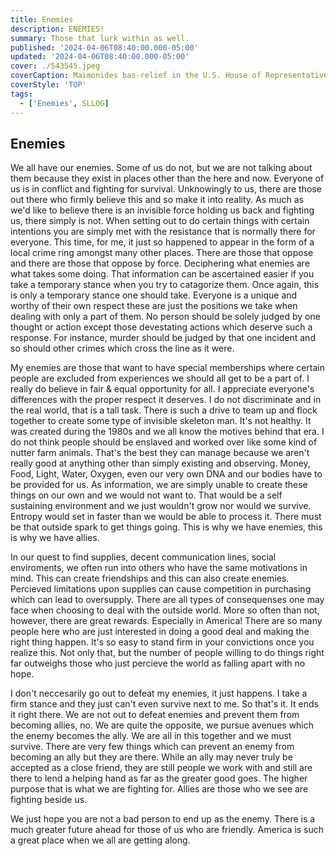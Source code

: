 ```yaml
---
title: Enemies
description: ENEMIES!
summary: Those that lurk within as well.
published: '2024-04-06T08:40:00.000-05:00'
updated: '2024-04-06T08:40:00.000-05:00'
cover: ./543545.jpeg
coverCaption: Maimonides bas-relief in the U.S. House of Representatives chamber cropped.
coverStyle: 'TOP'
tags:
  - ['Enemies', SLLOG]
---
```

<script lang="ts">
  import Youtube from '$lib/components/youtube.svelte'
  import Custom from '$custom/custom.svelte'
  const const_variable = 999;

  import Folder from '$lib/components/folder.svelte'

  let configFolder = [
    { name: 'QWER.config.js', icon: 'i-vscode-icons-file-type-typescript-official' },
    { name: 'site.ts', icon: 'i-bxs-file-js' }
  ]
</script>

## Enemies

We all have our enemies. Some of us do not, but we are not talking about them because they exist in places other than the here and now. Everyone of us is in conflict and fighting for survival. Unknowingly to us, there are those out there who firmly believe this and so make it into reality. As much as we'd like to believe there is an invisible force holding us back and fighting us, there simply is not. When setting out to do certain things with certain intentions you are simply met with the resistance that is normally there for everyone. This time, for me, it just so happened to appear in the form of a local crime ring amongst many other places. There are those that oppose and there are those that oppose by force. Deciphering what enemies are what takes some doing. That information can be ascertained easier if you take a temporary stance when you try to catagorize them. Once again, this is only a temporary stance one should take. Everyone is a unique and worthy of their own respect these are just the positions we take when dealing with only a part of them. No person should be solely judged by one thought or action except those devestating actions which deserve such a response. For instance, murder should be judged by that one incident and so should other crimes which cross the line as it were.  

My enemies are those that want to have special memberships where certain people are excluded from experiences we should all get to be a part of. I really do believe in fair & equal opportunity for all. I appreciate everyone's differences with the proper respect it deserves. I do not discriminate and in the real world, that is a tall task. There is such a drive to team up and flock together to create some type of invisible skeleton man. It's not healthy. It was created during the 1980s and we all know the motives behind that era. I do not think people should be enslaved and worked over like some kind of nutter farm animals. That's the best they can manage because we aren't really good at anything other than simply existing and observing. Money, Food, Light, Water, Oxygen, even our very own DNA and our bodies have to be provided for us. As information, we are simply unable to create these things on our own and we would not want to. That would be a self sustaining environment and we just wouldn't grow nor would we survive. Entropy would set in faster than we would be able to process it. There must be that outside spark to get things going. This is why we have enemies, this is why we have allies.  

In our quest to find supplies, decent communication lines, social enviroments, we often run into others who have the same motivations in mind. This can create friendships and this can also create enemies. Percieved limitations upon supplies can cause competition in purchasing which can lead to oversupply. There are all types of consequenses one may face when choosing to deal with the outside world. More so often than not, however, there are great rewards. Especially in America! There are so many people here who are just interested in doing a good deal and making the right thing happen. It's so easy to stand firm in your convictions once you realize this. Not only that, but the number of people willing to do things right far outweighs those who just percieve the world as falling apart with no hope.  

I don't neccesarily go out to defeat my enemies, it just happens. I take a firm stance and they just can't even survive next to me. So that's it. It ends it right there. We are not out to defeat enemies and prevent them from becoming allies, no. We are quite the opposite, we pursue avenues which the enemy becomes the ally. We are all in this together and we must survive. There are very few things which can prevent an enemy from becoming an ally but they are there. While an ally may never truly be accepted as a close friend, they are still people we work with and still are there to lend a helping hand as far as the greater good goes. The higher purpose that is what we are fighting for. Allies are those who we see are fighting beside us.  

We just hope you are not a bad person to end up as the enemy. There is a much greater future ahead for those of us who are friendly. America is such a great place when we all are getting along.  

<Youtube id="7LnBvuzjpr4" />
